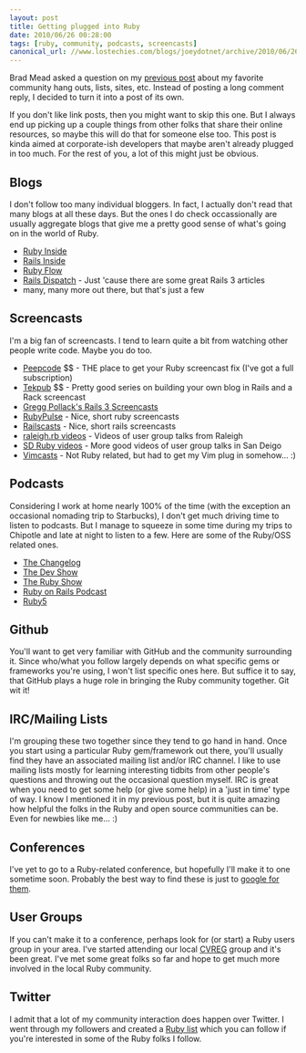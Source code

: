 ```yaml
---
layout: post
title: Getting plugged into Ruby
date: 2010/06/26 00:28:00
tags: [ruby, community, podcasts, screencasts]
canonical_url: //www.lostechies.com/blogs/joeydotnet/archive/2010/06/26/getting-plugged-into-ruby.aspx
---
```


Brad Mead asked a question on my [previous
post](http://www.lostechies.com/blogs/joeydotnet/archive/2010/06/23/from-alt-net-to-not-net.aspx)
about my favorite community hang outs, lists, sites, etc.  Instead of posting a long comment reply, I decided to turn it
into a post of its own.

If you don't like link posts, then you might want to skip this one.  But I always end up
picking up a couple things from other folks that share their online resources, so maybe this will do that for someone else
too.  This post is kinda aimed at corporate-ish developers that maybe aren't already plugged in too much.  For the rest
of you, a lot of this might just be obvious.

## Blogs
I don't follow too many individual bloggers.  In fact, I actually don't read that many blogs at all these days.  But the
ones I do check occassionally are usually aggregate blogs that give me a pretty good sense of what's going on in the
world of Ruby.

* [Ruby Inside](http://www.rubyinside.com)
* [Rails Inside](http://www.railsinside.com)
* [Ruby Flow](http://rubyflow.com)
* [Rails Dispatch](http://railsdispatch.com) - Just 'cause there are some great Rails 3 articles
* many, many more out there, but that's just a few

## Screencasts
I'm a big fan of screencasts.  I tend to learn quite a bit from watching other people write code.  Maybe you do too.

* [Peepcode](http://peepcode.com) $$ - THE place to get your Ruby screencast fix (I've got a full subscription)
* [Tekpub](http://tekpub.com) $$ - Pretty good series on building your own blog in Rails and a Rack screencast
* [Gregg Pollack's Rails 3 Screencasts](http://rubyonrails.org/screencasts/rails3)
* [RubyPulse](http://www.rubypulse.com) - Nice, short ruby screencasts
* [Railscasts](http://railscasts.com) - Nice, short rails screencasts
* [raleigh.rb videos](http://raleighrb.com) - Videos of user group talks from Raleigh
* [SD Ruby videos](http://sdruby.org/podcast) - More good videos of user group talks in San Deigo
* [Vimcasts](http://vimcasts.org) - Not Ruby related, but had to get my Vim plug in somehow... :)

## Podcasts
Considering I work at home nearly 100% of the time (with the exception an occasional nomading trip to Starbucks), I
don't get much driving time to listen to podcasts.  But I manage to squeeze in some time during my trips to Chipotle and late at
night to listen to a few.  Here are some of the Ruby/OSS related ones.

* [The Changelog](http://thechangelog.com)
* [The Dev Show](http://5by5.tv/devshow)
* [The Ruby Show](http://5by5.tv/rubyshow)
* [Ruby on Rails Podcast](http://podcast.rubyonrails.org)
* [Ruby5](http://ruby5.envylabs.com)

## Github
You'll want to get very familiar with GitHub and the community surrounding it.  Since who/what you follow largely
depends on what specific gems or frameworks you're using, I won't list specific ones here.  But suffice it to say, that
GitHub plays a huge role in bringing the Ruby community together.  Git wit it!

## IRC/Mailing Lists
I'm grouping these two together since they tend to go hand in hand.  Once you start using a particular Ruby
gem/framework out there, you'll usually find they have an associated mailing list and/or IRC channel.  I like to use
mailing lists mostly for learning interesting tidbits from other people's questions and throwing out the occasional
question myself.  IRC is great when you need to get some help (or give some help) in a 'just in time' type of way.  I
know I mentioned it in my previous post, but it is quite amazing how helpful the folks in the Ruby and open source
communities can be.  Even for newbies like me... :)

## Conferences
I've yet to go to a Ruby-related conference, but hopefully I'll make it to one sometime soon.  Probably the best way to
find these is just to [google for
them](http://www.google.com/search?client=safari&rls=en&q=ruby+conferences&ie=UTF-8&oe=UTF-8).

## User Groups
If you can't make it to a conference, perhaps look for (or start) a Ruby users group in your area.  I've started
attending our local [CVREG](http://cvreg.org) group and it's been great.  I've met some great folks so far and
hope to get much more involved in the local Ruby community.

## Twitter
I admit that a lot of my community interaction does happen over Twitter.  I went through my followers and created a
[Ruby list](http://twitter.com/joeybeninghove/ruby) which you can follow if you're interested in some of the Ruby folks
I follow.
